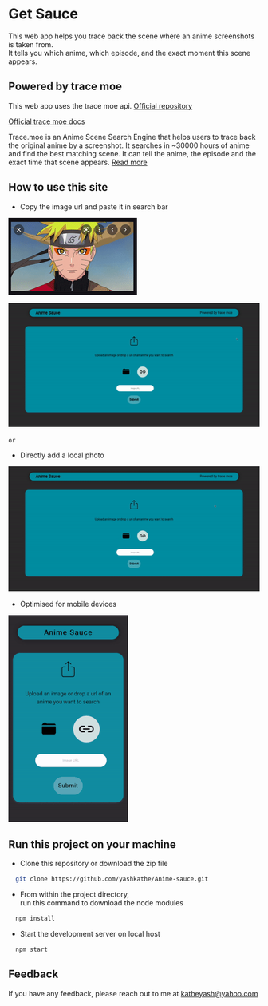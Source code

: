 
# Get Sauce 

This web app helps you trace back the scene where an anime screenshots is taken from. \
It tells you which anime, which episode, and the exact moment this scene appears.


## Powered by trace moe

This web app uses the trace moe api. [Official repository](https://github.com/soruly/trace.moe)

[Official trace moe docs](https://soruly.github.io/trace.moe-api/#/docs) 

Trace.moe is an Anime Scene Search Engine that helps users to trace back the original anime 
by a screenshot. It searches in ~30000 hours of anime and find the best matching scene. 
It can tell the anime, the episode and the exact time that scene appears. [Read more](https://trace.moe/about) 


## How to use this site

- Copy the image url and paste it in search bar

![App Screenshot](https://raw.githubusercontent.com/yashkathe/Anime-sauce/master/src/assets/copyUrl.gif)

![App Screenshot 2](https://raw.githubusercontent.com/yashkathe/Anime-sauce/master/src/assets/pasteUrl.gif)

``or``

- Directly add a local photo

![App Screenshot 3](https://raw.githubusercontent.com/yashkathe/Anime-sauce/master/src/assets/insert-image.gif)

- Optimised for mobile devices

![App Screenshot 3](https://raw.githubusercontent.com/yashkathe/Anime-sauce/master/src/assets/mobileviewnew.gif)

## Run this project on your machine

- Clone this repository or download the zip file 

```bash
  git clone https://github.com/yashkathe/Anime-sauce.git
```
- From within the project directory, \
  run this command to download the node modules 

```bash
  npm install
```
- Start the development server on local host

```bash
  npm start 
```
## Feedback

If you have any feedback, please reach out to me at katheyash@yahoo.com


